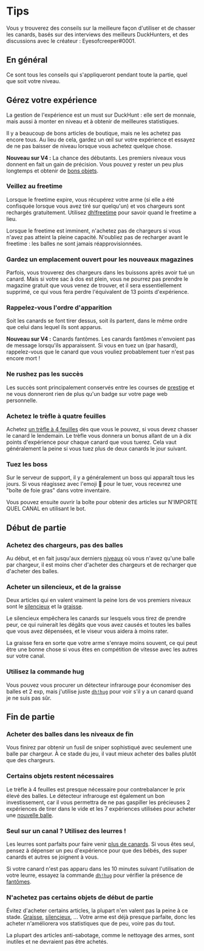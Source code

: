 # Tips

Vous y trouverez des conseils sur la meilleure façon d'utiliser et de chasser les canards, basés sur des interviews des meilleurs DuckHunters, et des discussions avec le créateur : Eyesofcreeper\#0001.

## En général

Ce sont tous les conseils qui s'appliqueront pendant toute la partie, quel que soit votre niveau.

## Gérez votre expérience

La gestion de l'expérience est un must sur DuckHunt : elle sert de monnaie, mais aussi à monter en niveau et à obtenir de meilleures statistiques.

Il y a beaucoup de bons articles de boutique, mais ne les achetez pas encore tous. Au lieu de cela, gardez un œil sur votre expérience et essayez de ne pas baisser de niveau lorsque vous achetez quelque chose.

**Nouveau sur V4 :** La chance des débutants. Les premiers niveaux vous donnent en fait un gain de précision. Vous pouvez y rester un peu plus longtemps et obtenir de [bons objets](https://duckhunt.me/commands/shop).

### Veillez au freetime

Lorsque le freetime expire, vous récupérez votre arme \(si elle a été confisquée lorsque vous avez tiré sur quelqu'un\) et vos chargeurs sont rechargés gratuitement. Utilisez [dh!freetime](https://duckhunt.me/commands/freetime) pour savoir quand le freetime a lieu. 

Lorsque le freetime est imminent, n'achetez pas de chargeurs si vous n'avez pas atteint la pleine capacité. N'oubliez pas de recharger avant le freetime : les balles ne sont jamais réapprovisionnées.

### Gardez un emplacement ouvert pour les nouveaux magazines

Parfois, vous trouverez des chargeurs dans les buissons après avoir tué un canard. Mais si votre sac à dos est plein, vous ne pourrez pas prendre le magazine gratuit que vous venez de trouver, et il sera essentiellement supprimé, ce qui vous fera perdre l'équivalent de 13 points d'expérience.

### Rappelez-vous l'ordre d'apparition

Soit les canards se font tirer dessus, soit ils partent, dans le même ordre que celui dans lequel ils sont apparus.

**Nouveau sur V4 :** Canards fantômes. Les canards fantômes n'envoient pas de message lorsqu'ils apparaissent. Si vous en tuez un \(par hasard\), rappelez-vous que le canard que vous vouliez probablement tuer n'est pas encore mort !

### Ne rushez pas les succès

Les succès sont principalement conservés entre les courses de [prestige](levels-and-experience.md) et ne vous donneront rien de plus qu'un badge sur votre page web personnelle.

### Achetez le trèfle à quatre feuilles

Achetez [un trèfle à 4 feuilles](https://duckhunt.me/commands/shop/clover) dès que vous le pouvez, si vous devez chasser le canard le lendemain. Le trèfle vous donnera un bonus allant de un à dix points d'expérience pour chaque canard que vous tuerez. Cela vaut généralement la peine si vous tuez plus de deux canards le jour suivant.

### Tuez les boss

Sur le serveur de support, il y a généralement un boss qui apparaît tous les jours. Si vous réagissez avec l'emoji 🔫 pour le tuer, vous recevrez une "boîte de foie gras" dans votre inventaire.

Vous pouvez ensuite ouvrir la boîte pour obtenir des articles sur N'IMPORTE QUEL CANAL en utilisant le bot.

## Début de partie

### Achetez des chargeurs, pas des balles

Au début, et en fait jusqu'aux derniers [niveaux](levels-and-experience.md) où vous n'avez qu'une balle par chargeur, il est moins cher d'acheter des chargeurs et de recharger que d'acheter des balles.

### Acheter un silencieux, et de la graisse

Deux articles qui en valent vraiment la peine lors de vos premiers niveaux sont le [silencieux](https://duckhunt.me/commands/shop/silencer) et la [graisse](https://duckhunt.me/commands/shop/grease).

Le silencieux empêchera les canards sur lesquels vous tirez de prendre peur, ce qui ruinerait les dégâts que vous avez causés et toutes les balles que vous avez dépensées, et le viseur vous aidera à moins rater.

La graisse fera en sorte que votre arme s'enraye moins souvent, ce qui peut être une bonne chose si vous êtes en compétition de vitesse avec les autres sur votre canal.

### Utilisez la commande hug

Vous pouvez vous procurer un détecteur infrarouge pour économiser des balles et 2 exp, mais j'utilise juste [`dh!hug`](https://duckhunt.me/commands/hug) pour voir s'il y a un canard quand je ne suis pas sûr.

## Fin de partie

### Acheter des balles dans les niveaux de fin

Vous finirez par obtenir un fusil de sniper sophistiqué avec seulement une balle par chargeur. À ce stade du jeu, il vaut mieux acheter des balles plutôt que des chargeurs.

### Certains objets restent nécessaires

Le trèfle à 4 feuilles est presque nécessaire pour contrebalancer le prix élevé des balles. Le détecteur infrarouge est également un bon investissement, car il vous permettra de ne pas gaspiller les précieuses 2 expériences de tirer dans le vide et les 7 expériences utilisées pour acheter une [nouvelle balle](https://duckhunt.me/commands/shop/bullet).

### Seul sur un canal ? Utilisez des leurres !

Les leurres sont parfaits pour faire venir [plus de canards](https://duckhunt.me/commands/shop/decoy). Si vous êtes seul, pensez à dépenser un peu d'expérience pour que des bébés, des super canards et autres se joignent à vous.

Si votre canard n'est pas apparu dans les 10 minutes suivant l'utilisation de votre leurre, essayez la commande [`dh!hug`](https://duckhunt.me/commands/hug) pour vérifier la présence de [fantômes](https://duckhunt.me/docs/players-guide/types-of-ducks).

### N'achetez pas certains objets de début de partie

Évitez d'acheter certains articles, la plupart n'en valent pas la peine à ce stade. [Graisse](https://duckhunt.me/commands/shop/grease), [silencieux](https://duckhunt.me/commands/shop/silencer), ... Votre arme est déjà presque parfaite, donc les acheter n'améliorera vos statistiques que de peu, voire pas du tout.

La plupart des articles anti-sabotage, comme le nettoyage des armes, sont inutiles et ne devraient pas être achetés.

